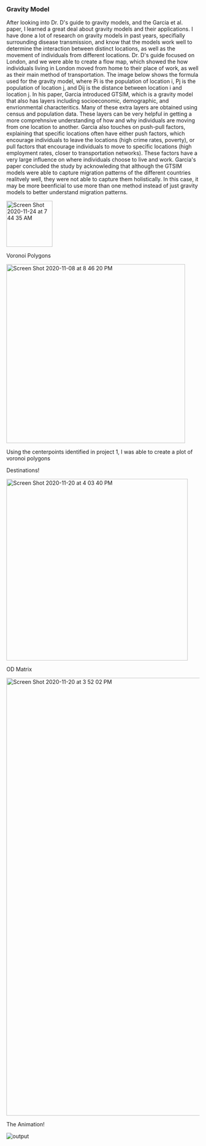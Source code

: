 ### Gravity Model

After looking into Dr. D's guide to gravity models, and the Garcia et al. paper, I learned a great deal about gravity models and their applications. I have done a lot of research on gravity models in past years, specifially surrounding disease transmission, and know that the models work well to determine the interaction between distinct locations, as well as the movement of individuals from different locations. Dr. D's guide focused on London, and we were able to create a flow map, which showed the how individuals living in London moved from home to their place of work, as well as their main method of transportation. The image below shows the formula used for the gravity model, where Pi is the population of location i, Pj is the population of location j, and Dij is the distance between location i and location j. In his paper, Garcia introduced GTSIM, which is a gravity model that also has layers including socioeconomic, demographic, and envrionmental characteritics. Many of these extra layers are obtained using census and population data. These layers can be very helpful in getting a more comprehnsive understanding of how and why individuals are moving from one location to another. Garcia also touches on push-pull factors, explaining that specific locations often have either push factors, which encourage individuals to leave the locations (high crime rates, poverty), or pull factors that encourage individuals to move to specific locations (high employment rates, closer to transportation networks). These factors have a very large influence on where individuals choose to live and work. Garcia's paper concluded the study by acknowleding that although the GTSIM models were able to capture migration patterns of the different countries realitvely well, they were not able to capture them holistically. In this case, it may be more beenficial to use more than one method instead of just gravity models to better understand migration patterns. 

<img width="120" alt="Screen Shot 2020-11-24 at 7 44 35 AM" src="https://user-images.githubusercontent.com/60228365/100095707-e6c26080-2e28-11eb-8247-4943bf2e16eb.png">


Voronoi Polygons 

<img width="466" alt="Screen Shot 2020-11-08 at 8 46 20 PM" src="https://user-images.githubusercontent.com/60228365/99850008-94dcba80-2b4a-11eb-9e69-e715004a9094.png">

Using the centerpoints identified in project 1, I was able to create a plot of voronoi polygons

Destinations!

<img width="473" alt="Screen Shot 2020-11-20 at 4 03 40 PM" src="https://user-images.githubusercontent.com/60228365/99850010-96a67e00-2b4a-11eb-87a2-ea837975e6e6.png">

OD Matrix

<img width="1140" alt="Screen Shot 2020-11-20 at 3 52 02 PM" src="https://user-images.githubusercontent.com/60228365/99850014-9908d800-2b4a-11eb-84d4-8eafe1739a4b.png">

The Animation!

![output](https://user-images.githubusercontent.com/60228365/99852217-885a6100-2b4e-11eb-8d78-fb316346314e.gif)
